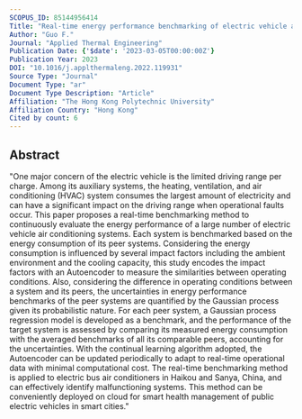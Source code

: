 ```yaml
---
SCOPUS_ID: 85144956414
Title: "Real-time energy performance benchmarking of electric vehicle air conditioning systems using adaptive neural network and Gaussian process regression"
Author: "Guo F."
Journal: "Applied Thermal Engineering"
Publication Date: {'$date': '2023-03-05T00:00:00Z'}
Publication Year: 2023
DOI: "10.1016/j.applthermaleng.2022.119931"
Source Type: "Journal"
Document Type: "ar"
Document Type Description: "Article"
Affiliation: "The Hong Kong Polytechnic University"
Affiliation Country: "Hong Kong"
Cited by count: 6
---
```


## Abstract
"One major concern of the electric vehicle is the limited driving range per charge. Among its auxiliary systems, the heating, ventilation, and air conditioning (HVAC) system consumes the largest amount of electricity and can have a significant impact on the driving range when operational faults occur. This paper proposes a real-time benchmarking method to continuously evaluate the energy performance of a large number of electric vehicle air conditioning systems. Each system is benchmarked based on the energy consumption of its peer systems. Considering the energy consumption is influenced by several impact factors including the ambient environment and the cooling capacity, this study encodes the impact factors with an Autoencoder to measure the similarities between operating conditions. Also, considering the difference in operating conditions between a system and its peers, the uncertainties in energy performance benchmarks of the peer systems are quantified by the Gaussian process given its probabilistic nature. For each peer system, a Gaussian process regression model is developed as a benchmark, and the performance of the target system is assessed by comparing its measured energy consumption with the averaged benchmarks of all its comparable peers, accounting for the uncertainties. With the continual learning algorithm adopted, the Autoencoder can be updated periodically to adapt to real-time operational data with minimal computational cost. The real-time benchmarking method is applied to electric bus air conditioners in Haikou and Sanya, China, and can effectively identify malfunctioning systems. This method can be conveniently deployed on cloud for smart health management of public electric vehicles in smart cities."

